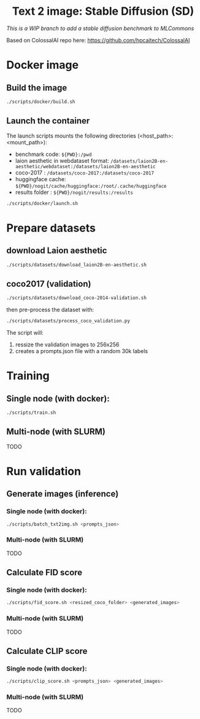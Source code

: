<h1 align="center">Text 2 image: Stable Diffusion (SD)</h1>

*This is a WIP branch to add a stable diffusion benchmark to MLCommons*

Based on ColossalAI repo here: https://github.com/hpcaitech/ColossalAI


# Docker image

## Build the image
```bash
./scripts/docker/build.sh
```

## Launch the container
The launch scripts mounts the following directories (<host_path>:<mount_path>):
* benchmark code: `${PWD}:/pwd`
* laion aesthetic in webdataset format: `/datasets/laion2B-en-aesthetic/webdataset:/datasets/laion2B-en-aesthetic`
* coco-2017 : `/datasets/coco-2017:/datasets/coco-2017`
* huggingface cache: `${PWD}/nogit/cache/huggingface:/root/.cache/huggingface`
* results folder : `${PWD}/nogit/results:/results`

```bash
./scripts/docker/launch.sh
```

# Prepare datasets

## download Laion aesthetic
```bash
./scripts/datasets/download_laion2B-en-aesthetic.sh
```

## coco2017 (validation)

```bash
./scripts/datasets/download_coco-2014-validation.sh
```

then pre-process the dataset with:
```bash
./scripts/datasets/process_coco_validation.py
```
The script will:
1. ressize the validation images to 256x256
2. creates a prompts.json file with a random 30k labels

# Training
## Single node (with docker):
```bash
./scripts/train.sh
```

## Multi-node (with SLURM)
TODO

# Run validation
## Generate images (inference)
### Single node (with docker):
```bash
./scripts/batch_txt2img.sh <prompts_json>
```

### Multi-node (with SLURM)
TODO

## Calculate FID score
### Single node (with docker):
```bash
./scripts/fid_score.sh <resized_coco_folder> <generated_images>
```

### Multi-node (with SLURM)
TODO

## Calculate CLIP score
### Single node (with docker):
```bash
./scripts/clip_score.sh <prompts_json> <generated_images>
```

### Multi-node (with SLURM)
TODO
